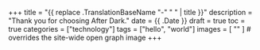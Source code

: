 +++
title = "{{ replace .TranslationBaseName "-" " " | title }}"
description = "Thank you for choosing After Dark."
date = {{ .Date }}
draft = true
toc = true
categories = ["technology"]
tags = ["hello", "world"]
images = [ "" ] # overrides the site-wide open graph image
+++
